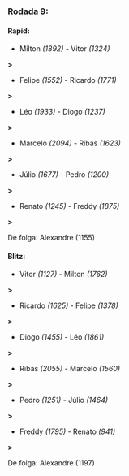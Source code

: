 ### Rodada 9:

#### Rapid:

* Milton *(1892)*     -     Vitor *(1324)*

 **>** 
* Felipe *(1552)*     -     Ricardo *(1771)*

 **>** 
* Léo *(1933)*     -     Diogo *(1237)*

 **>** 
* Marcelo *(2094)*     -     Ribas *(1623)*

 **>** 
* Júlio *(1677)*     -     Pedro *(1200)*

 **>** 
* Renato *(1245)*     -     Freddy *(1875)*

 **>** 

De folga: Alexandre (1155)

#### Blitz:

* Vitor *(1127)*     -     Milton *(1762)*

 **>** 
* Ricardo *(1625)*     -     Felipe *(1378)*

 **>** 
* Diogo *(1455)*     -     Léo *(1861)*

 **>** 
* Ribas *(2055)*     -     Marcelo *(1560)*

 **>** 
* Pedro *(1251)*     -     Júlio *(1464)*

 **>** 
* Freddy *(1795)*     -     Renato *(941)*

 **>** 

De folga: Alexandre (1197)

